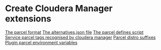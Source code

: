 # **Create Cloudera Manager extensions**

[The parcel format][2]
[The alternatives.json file][3]
[The parcel defines script][4]
[Service parcel tags recognised by cloudera manager][5]
[Parcel distro suffixes][6]
[Plugin parcel environment variables][7]

[1]:https://github.com/cloudera/cm_ext
[2]:https://github.com/cloudera/cm_ext/wiki/The-parcel-format
[3]:https://github.com/cloudera/cm_ext/wiki/The-alternatives.json-file
[4]:https://github.com/cloudera/cm_ext/wiki/The-parcel-defines-script
[5]:https://github.com/cloudera/cm_ext/wiki/Service-parcel-tags-recognised-by-cloudera-manager
[6]:https://github.com/cloudera/cm_ext/wiki/Parcel-distro-suffixes
[7]:https://github.com/cloudera/cm_ext/wiki/Plugin-parcel-environment-variables